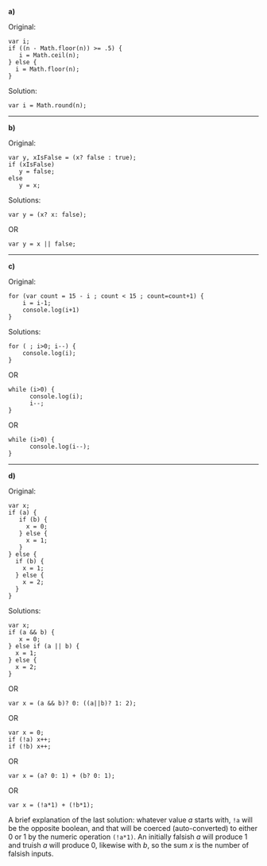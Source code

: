 

**a)**

Original:
```
var i;
if ((n - Math.floor(n)) >= .5) {
   i = Math.ceil(n);
} else {
  i = Math.floor(n);
}
```

Solution:
```
var i = Math.round(n);
```

---

**b)**

Original:
```
var y, xIsFalse = (x? false : true);
if (xIsFalse)
   y = false;
else
   y = x;
```

Solutions:
```
var y = (x? x: false);
```
OR
```
var y = x || false;
```

---

**c)**

Original:
```
for (var count = 15 - i ; count < 15 ; count=count+1) {
    i = i-1;
    console.log(i+1)
}
```

Solutions:
```
for ( ; i>0; i--) {
    console.log(i);
}
```
OR
```
while (i>0) {
      console.log(i);
      i--;
}
```
OR
```
while (i>0) {
      console.log(i--);
}
```

---

**d)**

Original:
```
var x;
if (a) {
   if (b) {
     x = 0;
   } else {
     x = 1;
   }
} else {
  if (b) {
    x = 1;
  } else {
    x = 2;
  }
}
```

Solutions:
```
var x;
if (a && b) {
   x = 0;
} else if (a || b) {
  x = 1;
} else {
  x = 2;
}
```
OR
```
var x = (a && b)? 0: ((a||b)? 1: 2);
```
OR
```
var x = 0;
if (!a) x++;
if (!b) x++;
```
OR
```
var x = (a? 0: 1) + (b? 0: 1);
```
OR
```
var x = (!a*1) + (!b*1);
```
A brief explanation of the last solution:
whatever value _a_ starts with, `!a` will be the opposite boolean, and that will be coerced (auto-converted) to either 0 or 1 by the numeric operation `(!a*1)`.  An initially falsish _a_ will produce 1 and truish _a_ will produce 0, likewise with _b_, so the sum _x_ is the number of falsish inputs.
